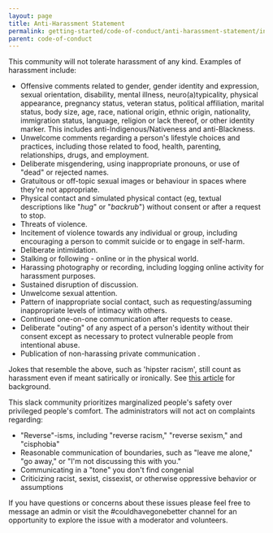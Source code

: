 ```yaml
---
layout: page
title: Anti-Harassment Statement
permalink: getting-started/code-of-conduct/anti-harassment-statement/index.html
parent: code-of-conduct
---
```


This community will not tolerate harassment of any kind. Examples of harassment include:

- Offensive comments related to gender, gender identity and expression, sexual orientation, disability, mental illness, neuro(a)typicality, physical appearance, pregnancy status, veteran status, political affiliation, marital status,  body size, age, race, national origin, ethnic origin, nationality, immigration status, language, religion or lack thereof, or other identity marker. This includes anti-Indigenous/Nativeness and anti-Blackness.
- Unwelcome comments regarding a person&#39;s lifestyle choices and practices, including those related to food, health, parenting, relationships, drugs, and employment.
- Deliberate misgendering, using inappropriate pronouns,  or use of &quot;dead&quot; or rejected names.
- Gratuitous or off-topic sexual images or behaviour in spaces where they&#39;re not appropriate.
- Physical contact and simulated physical contact (eg, textual descriptions like &quot;_hug_&quot; or &quot;_backrub_&quot;) without consent or after a request to stop.
- Threats of violence.
- Incitement of violence towards any individual or group, including encouraging a person to commit suicide or to engage in self-harm.
- Deliberate intimidation.
- Stalking or following - online or in the physical world.
- Harassing photography or recording, including logging online activity for harassment purposes.
- Sustained disruption of discussion.
- Unwelcome sexual attention.
- Pattern of inappropriate social contact, such as requesting/assuming inappropriate levels of intimacy with others.
- Continued one-on-one communication after requests to cease.
- Deliberate &quot;outing&quot; of any aspect of a person&#39;s identity without their consent except as necessary to protect vulnerable people from intentional abuse.
- Publication of non-harassing private communication .

Jokes that resemble the above, such as &#39;hipster racism&#39;, still count as harassment even if meant satirically or ironically. See [this article](http://www.racialicious.com/2012/05/02/a-historical-guide-to-hipster-racism/) for background.

This slack community prioritizes marginalized people&#39;s safety over privileged people&#39;s comfort. The administrators will not act on complaints regarding:

- &quot;Reverse&quot;-isms, including &quot;reverse racism,&quot; &quot;reverse sexism,&quot; and &quot;cisphobia&quot;
- Reasonable communication of boundaries, such as &quot;leave me alone,&quot; &quot;go away,&quot; or &quot;I&#39;m not discussing this with you.&quot;
- Communicating in a &quot;tone&quot; you don&#39;t find congenial
- Criticizing racist, sexist, cissexist, or otherwise oppressive behavior or assumptions

If you have questions or concerns about these issues please feel free to message an admin or visit the #couldhavegonebetter channel for an opportunity to explore the issue with a moderator and volunteers.